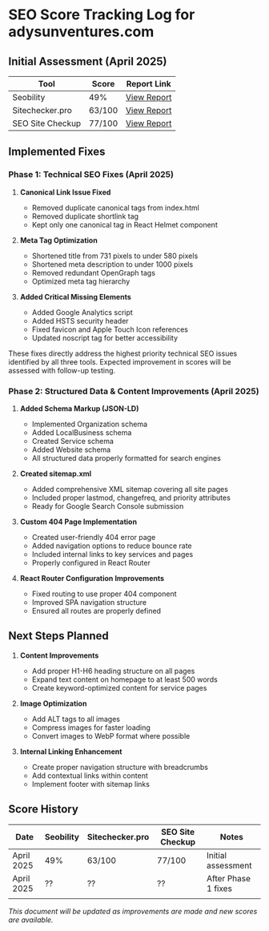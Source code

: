 # SEO Score Tracking Log for adysunventures.com

## Initial Assessment (April 2025)

| Tool | Score | Report Link |
|------|-------|-------------|
| Seobility | 49% | [View Report](https://freetools.seobility.net/en/seocheck/check?url=https%3A%2F%2Fadysunventures.com%2F&crawltype=1) |
| Sitechecker.pro | 63/100 | [View Report](https://sitechecker.pro/app/main/seo-report?share=L0oOUF9rQysJMRRZCVoyCldFB31GKk1%252FUhsAATgbR0g%252BFA4%253D&hiddenDelayPopup=true&pageUrl=https:%2F%2Fadysunventures.com%2F) |
| SEO Site Checkup | 77/100 | [View Report](https://seositecheckup.com/seo-audit/adysunventures.com) |

## Implemented Fixes

### Phase 1: Technical SEO Fixes (April 2025)

1. **Canonical Link Issue Fixed**
   - Removed duplicate canonical tags from index.html
   - Removed duplicate shortlink tag
   - Kept only one canonical tag in React Helmet component

2. **Meta Tag Optimization**
   - Shortened title from 731 pixels to under 580 pixels
   - Shortened meta description to under 1000 pixels
   - Removed redundant OpenGraph tags
   - Optimized meta tag hierarchy

3. **Added Critical Missing Elements**
   - Added Google Analytics script
   - Added HSTS security header
   - Fixed favicon and Apple Touch Icon references
   - Updated noscript tag for better accessibility

These fixes directly address the highest priority technical SEO issues identified by all three tools. Expected improvement in scores will be assessed with follow-up testing.

### Phase 2: Structured Data & Content Improvements (April 2025)

1. **Added Schema Markup (JSON-LD)**
   - Implemented Organization schema
   - Added LocalBusiness schema
   - Created Service schema
   - Added Website schema
   - All structured data properly formatted for search engines

2. **Created sitemap.xml**
   - Added comprehensive XML sitemap covering all site pages
   - Included proper lastmod, changefreq, and priority attributes
   - Ready for Google Search Console submission

3. **Custom 404 Page Implementation**
   - Created user-friendly 404 error page
   - Added navigation options to reduce bounce rate
   - Included internal links to key services and pages
   - Properly configured in React Router

4. **React Router Configuration Improvements**
   - Fixed routing to use proper 404 component
   - Improved SPA navigation structure
   - Ensured all routes are properly defined

## Next Steps Planned

1. **Content Improvements**
   - Add proper H1-H6 heading structure on all pages
   - Expand text content on homepage to at least 500 words
   - Create keyword-optimized content for service pages

2. **Image Optimization**
   - Add ALT tags to all images
   - Compress images for faster loading
   - Convert images to WebP format where possible

3. **Internal Linking Enhancement**
   - Create proper navigation structure with breadcrumbs
   - Add contextual links within content
   - Implement footer with sitemap links

## Score History

| Date | Seobility | Sitechecker.pro | SEO Site Checkup | Notes |
|------|-----------|-----------------|------------------|-------|
| April 2025 | 49% | 63/100 | 77/100 | Initial assessment |
| April 2025 | ?? | ?? | ?? | After Phase 1 fixes |
| | | | | |

*This document will be updated as improvements are made and new scores are available.* 